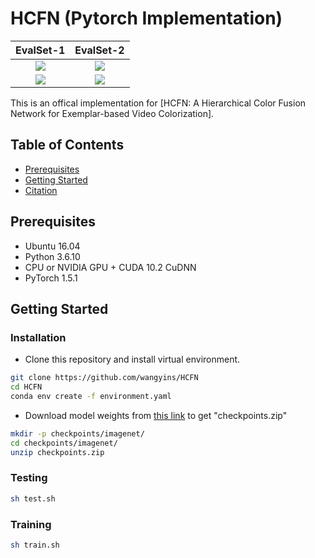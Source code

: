 # HCFN (Pytorch Implementation)

EvalSet-1            |  EvalSet-2
:-------------------------:|:-------------------------:
![](https://github.com/wangyins/HCFN/blob/main/sample_videos/outputs/case1.gif)  |  ![](https://github.com/wangyins/HCFN/blob/main/sample_videos/outputs/case2.gif)
![](https://github.com/wangyins/HCFN/blob/main/sample_videos/outputs/case3.gif)  |  ![](https://github.com/wangyins/HCFN/blob/main/sample_videos/outputs/case4.gif)

This is an offical implementation for [HCFN: A Hierarchical Color Fusion Network for Exemplar-based Video Colorization].
## Table of Contents

- [Prerequisites](#Prerequisites)
- [Getting Started](#Getting-Started)
- [Citation](#Citation)

## Prerequisites
- Ubuntu 16.04
- Python 3.6.10
- CPU or NVIDIA GPU + CUDA 10.2 CuDNN
- PyTorch 1.5.1

## Getting Started

### Installation
- Clone this repository and install virtual environment.
```bash
git clone https://github.com/wangyins/HCFN
cd HCFN
conda env create -f environment.yaml
```
- Download model weights from <a href="https://drive.google.com/file/d/1r2SY8j8lzuN7vyzYjlehSy-Tsw05RKdl/view?usp=sharing">this link</a> to get "checkpoints.zip"
```bash
mkdir -p checkpoints/imagenet/
cd checkpoints/imagenet/
unzip checkpoints.zip
```
### Testing
```bash
sh test.sh
```
### Training
```bash
sh train.sh
```
